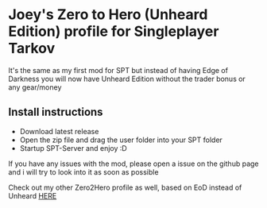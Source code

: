 # Joey's Zero to Hero (Unheard Edition) profile for Singleplayer Tarkov

It's the same as my first mod for SPT but instead of having Edge of Darkness you will now have Unheard Edition without the trader bonus or any gear/money

## Install instructions
- Download latest release
- Open the zip file and drag the user folder into your SPT folder
- Startup SPT-Server and enjoy :D

If you have any issues with the mod, please open a issue on the github page and i will try to look into it as soon as possible

Check out my other Zero2Hero profile as well, based on EoD instead of Unheard [HERE](https://github.com/TheDevilsrevenge/Zero2HeroPlusPlus)
